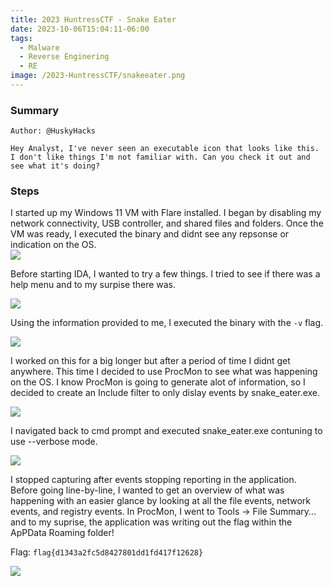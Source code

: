 ```yaml
---
title: 2023 HuntressCTF - Snake Eater
date: 2023-10-06T15:04:11-06:00
tags:
  - Malware
  - Reverse Enginering
  - RE
image: /2023-HuntressCTF/snakeeater.png
---
```


### Summary
```
Author: @HuskyHacks

Hey Analyst, I've never seen an executable icon that looks like this. I don't like things I'm not familiar with. Can you check it out and see what it's doing?

```

### Steps

I started up my Windows 11 VM  with Flare installed.  I began by disabling my network connectivity, USB controller, and shared files and folders.  Once the VM was ready, I executed the binary and didnt see any repsonse or indication on the OS.  
![](/2023-HuntressCTF/se1.png)

Before starting IDA, I wanted to try a few things. I tried to see if there was a help menu and to my surpise there was.

![](/2023-HuntressCTF/se2.png)

Using the information provided to me, I executed the binary with the ```-v``` flag.

![](/2023-HuntressCTF/se3.png)

I worked on this for a big longer but after a period of time I didnt get anywhere.  This time I decided to use ProcMon to see what was happening on the OS.  I know ProcMon is going to generate alot of information, so I decided to create an Include filter to only dislay events by snake_eater.exe. 

![](/2023-HuntressCTF/se4.png)

I navigated back to cmd prompt and executed snake_eater.exe contuning to use --verbose mode.

![](/2023-HuntressCTF/se5.png)

I stopped capturing after events stopping reporting in the application.  Before going line-by-line, I wanted to get an overview of what was happening with an easier glance by looking at all the file events, network events, and registry events.  In ProcMon, I went to Tools -> File Summary... and to my suprise, the application was writing out the flag within the ApPData Roaming folder!

Flag: ```flag{d1343a2fc5d8427801dd1fd417f12628}```

![](/2023-HuntressCTF/seflag.png)
